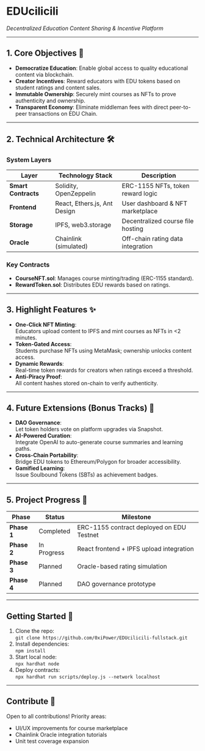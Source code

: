# EDUcilicili  
*Decentralized Education Content Sharing & Incentive Platform*

---

## 1. Core Objectives 🎯
- **Democratize Education**: Enable global access to quality educational content via blockchain.
- **Creator Incentives**: Reward educators with EDU tokens based on student ratings and content sales.
- **Immutable Ownership**: Securely mint courses as NFTs to prove authenticity and ownership.
- **Transparent Economy**: Eliminate middleman fees with direct peer-to-peer transactions on EDU Chain.

---

## 2. Technical Architecture 🛠️
### System Layers
| Layer               | Technology Stack          | Description                          |
|---------------------|---------------------------|--------------------------------------|
| **Smart Contracts** | Solidity, OpenZeppelin     | ERC-1155 NFTs, token reward logic    |
| **Frontend**        | React, Ethers.js, Ant Design | User dashboard & NFT marketplace     |
| **Storage**         | IPFS, web3.storage         | Decentralized course file hosting    |
| **Oracle**          | Chainlink (simulated)      | Off-chain rating data integration    |

### Key Contracts
- **CourseNFT.sol**: Manages course minting/trading (ERC-1155 standard).
- **RewardToken.sol**: Distributes EDU rewards based on ratings.

---

## 3. Highlight Features ✨
- **One-Click NFT Minting**:  
  Educators upload content to IPFS and mint courses as NFTs in <2 minutes.
- **Token-Gated Access**:  
  Students purchase NFTs using MetaMask; ownership unlocks content access.
- **Dynamic Rewards**:  
  Real-time token rewards for creators when ratings exceed a threshold.
- **Anti-Piracy Proof**:  
  All content hashes stored on-chain to verify authenticity.

---

## 4. Future Extensions (Bonus Tracks) 🚀
- **DAO Governance**:  
  Let token holders vote on platform upgrades via Snapshot.
- **AI-Powered Curation**:  
  Integrate OpenAI to auto-generate course summaries and learning paths.
- **Cross-Chain Portability**:  
  Bridge EDU tokens to Ethereum/Polygon for broader accessibility.
- **Gamified Learning**:  
  Issue Soulbound Tokens (SBTs) as achievement badges.

---

## 5. Project Progress 📌
| Phase       | Status     | Milestone                           |
|-------------|------------|-------------------------------------|
| **Phase 1** | Completed  | ERC-1155 contract deployed on EDU Testnet |
| **Phase 2** | In Progress| React frontend + IPFS upload integration |
| **Phase 3** | Planned    | Oracle-based rating simulation      |
| **Phase 4** | Planned    | DAO governance prototype            |

---

## Getting Started 🚀
1. Clone the repo:  
   `git clone https://github.com/0xiPower/EDUcilicili-fullstack.git`
2. Install dependencies:  
   `npm install`
3. Start local node:  
   `npx hardhat node`
4. Deploy contracts:  
   `npx hardhat run scripts/deploy.js --network localhost`

---

## Contribute 🤝  
Open to all contributions! Priority areas:  
- UI/UX improvements for course marketplace  
- Chainlink Oracle integration tutorials  
- Unit test coverage expansion  
